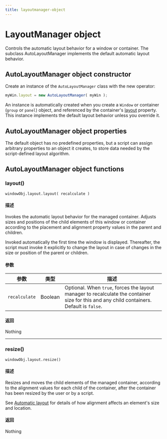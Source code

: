 ```yaml
---
title: layoutmanager-object
---
```

# LayoutManager object

Controls the automatic layout behavior for a window or container. The subclass AutoLayoutManager implements the default automatic layout behavior.

## AutoLayoutManager object constructor

Create an instance of the `AutoLayoutManager` class with the new operator:

```javascript
myWin.layout = new AutoLayoutManager( myWin );
```

An instance is automatically created when you create a `Window` or container (`group` or `panel`) object, and referenced by the container's [layout](window-object.md#layout) property. This instance implements the default layout behavior unless you override it.

## AutoLayoutManager object properties

The default object has no predefined properties, but a script can assign arbitrary properties to an object it creates, to store data needed by the script-defined layout algorithm.

## AutoLayoutManager object functions

### layout()

`windowObj.layout.layout( recalculate )`

#### 描述

Invokes the automatic layout behavior for the managed container. Adjusts sizes and positions of the child elements of this window or container according to the placement and alignment property values in the parent and children.

Invoked automatically the first time the window is displayed. Thereafter, the script must invoke it explicitly to change the layout in case of changes in the size or position of the parent or children.

#### 参数

|   参数   |  类型   |                                                                描述                                                                |
| ------------- | ------- | ----------------------------------------------------------------------------------------------------------------------------------------- |
| `recalculate` | Boolean | Optional. When `true`, forces the layout manager to recalculate the container size for this and any child containers. Default is `false`. |

#### 返回

Nothing

---

### resize()

`windowObj.layout.resize()`

#### 描述

Resizes and moves the child elements of the managed container, according to the alignment values for each child of the container, after the container has been resized by the user or by a script.

See [Automatic layout](../automatic-layout) for details of how alignment affects an element's size and location.

#### 返回

Nothing
